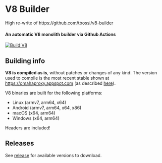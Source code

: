 # V8 Builder
High re-write of https://github.com/tbossi/v8-builder
#### An automatic V8 monolith builder via Github Actions

[![Build V8](https://github.com/TrueXPixells/v8-builder/actions/workflows/build.yml/badge.svg)](https://github.com/TrueXPixells/v8-builder)

## Building info
**V8 is compiled as is**, without patches or changes of any kind.
The version used to compile is the most recent stable shown at https://omahaproxy.appspot.com (as described [here](https://v8.dev/docs/source-code#source-code-branches)).

V8 binaries are built for the following platforms:
- Linux (armv7, arm64, x64)
- Android (armv7, arm64, x64, x86)
- macOS (x64, arm64)
- Windows (x64, arm64)

Headers are included!

## Releases
See [release](https://github.com/truexpixells/v8-builder/releases) for available versions to download.
